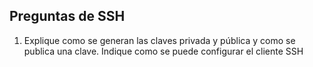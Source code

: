 ## Preguntas de SSH

1. Explique como se generan las claves privada y pública y como se publica una clave. Indique como se puede configurar el cliente SSH




